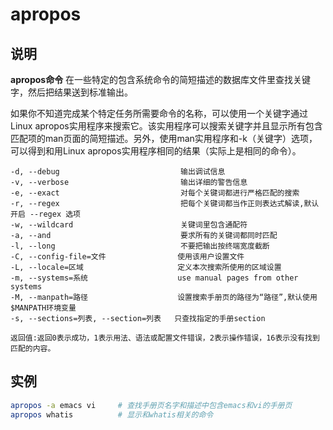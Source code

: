 # apropos

## 说明

**apropos命令** 在一些特定的包含系统命令的简短描述的数据库文件里查找关键字，然后把结果送到标准输出。 

如果你不知道完成某个特定任务所需要命令的名称，可以使用一个关键字通过Linux apropos实用程序来搜索它。该实用程序可以搜索关键字并且显示所有包含匹配项的man页面的简短描述。另外，使用man实用程序和-k（关键字）选项，可以得到和用Linux apropos实用程序相同的结果（实际上是相同的命令）。



```info
-d, --debug                           输出调试信息
-v, --verbose                         输出详细的警告信息
-e, --exact                           对每个关键词都进行严格匹配的搜索
-r, --regex                           把每个关键词都当作正则表达式解读,默认开启 --regex 选项
-w, --wildcard                        关键词里包含通配符
-a, --and                             要求所有的关键词都同时匹配
-l, --long                            不要把输出按终端宽度截断
-C, --config-file=文件                使用该用户设置文件
-L, --locale=区域                     定义本次搜索所使用的区域设置
-m, --systems=系统                    use manual pages from other systems
-M, --manpath=路径                    设置搜索手册页的路径为“路径”,默认使用$MANPATH环境变量
-s, --sections=列表, --section=列表   只查找指定的手册section

返回值:返回0表示成功，1表示用法、语法或配置文件错误，2表示操作错误，16表示没有找到匹配的内容。
```

## 实例

```sh
apropos -a emacs vi     # 查找手册页名字和描述中包含emacs和vi的手册页
apropos whatis          # 显示和whatis相关的命令
```